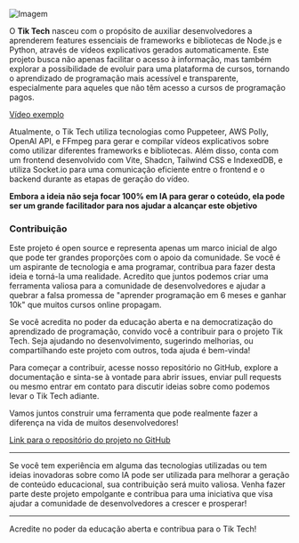 ![Imagem](https://github-production-user-asset-6210df.s3.amazonaws.com/47752947/280491193-9f16f509-bbfe-423b-b3eb-6e4225d1a41e.png)

O **Tik Tech** nasceu com o propósito de auxiliar desenvolvedores a aprenderem features essenciais de frameworks e bibliotecas de Node.js e Python, através de vídeos explicativos gerados automaticamente. Este projeto busca não apenas facilitar o acesso à informação, mas também explorar a possibilidade de evoluir para uma plataforma de cursos, tornando o aprendizado de programação mais acessível e transparente, especialmente para aqueles que não têm acesso a cursos de programação pagos.

[Vídeo exemplo](https://github.com/viniciussantos45/tik-tech/assets/47752947/aa6c95d4-7a2c-40f3-a7fb-fc112fff9212)

Atualmente, o Tik Tech utiliza tecnologias como Puppeteer, AWS Polly, OpenAI API, e FFmpeg para gerar e compilar vídeos explicativos sobre como utilizar diferentes frameworks e bibliotecas. Além disso, conta com um frontend desenvolvido com Vite, Shadcn, Tailwind CSS e IndexedDB, e utiliza Socket.io para uma comunicação eficiente entre o frontend e o backend durante as etapas de geração do vídeo.

**Embora a ideia não seja focar 100% em IA para gerar o coteúdo, ela pode ser um grande facilitador para nos ajudar a alcançar este objetivo**

### Contribuição

Este projeto é open source e representa apenas um marco inicial de algo que pode ter grandes proporções com o apoio da comunidade. Se você é um aspirante de tecnologia e ama programar, contribua para fazer desta ideia e torná-la uma realidade. Acredito que juntos podemos criar uma ferramenta valiosa para a comunidade de desenvolvedores e ajudar a quebrar a falsa promessa de "aprender programação em 6 meses e ganhar 10k" que muitos cursos online propagam.

Se você acredita no poder da educação aberta e na democratização do aprendizado de programação, convido você a contribuir para o projeto Tik Tech. Seja ajudando no desenvolvimento, sugerindo melhorias, ou compartilhando este projeto com outros, toda ajuda é bem-vinda!

Para começar a contribuir, acesse nosso repositório no GitHub, explore a documentação e sinta-se à vontade para abrir issues, enviar pull requests ou mesmo entrar em contato para discutir ideias sobre como podemos levar o Tik Tech adiante.

Vamos juntos construir uma ferramenta que pode realmente fazer a diferença na vida de muitos desenvolvedores!

[Link para o repositório do projeto no GitHub](https://github.com/viniciussantos45/tik-tech)

---

Se você tem experiência em alguma das tecnologias utilizadas ou tem ideias inovadoras sobre como IA pode ser utilizada para melhorar a geração de conteúdo educacional, sua contribuição será muito valiosa. Venha fazer parte deste projeto empolgante e contribua para uma iniciativa que visa ajudar a comunidade de desenvolvedores a crescer e prosperar!

---

Acredite no poder da educação aberta e contribua para o Tik Tech!
